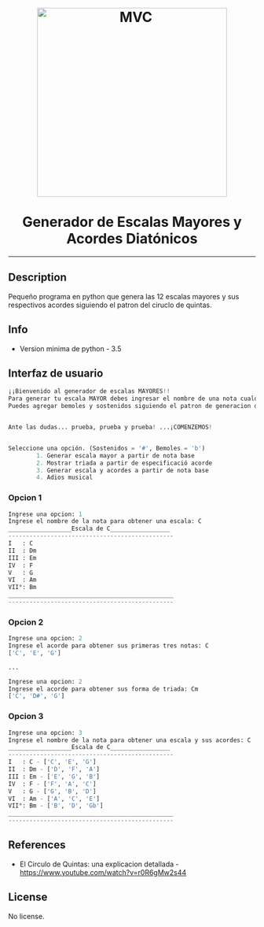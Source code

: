 <h1 align="center">
<br>
  <img src="https://images.squarespace-cdn.com/content/v1/56c240a0d51cd440f4c3f6ca/1605347300629-TR8LONJMS1YM7ZA6KNYA/circulo-de-quintas.jpg" alt="MVC" width="386" height="384">
<br>
<br>
Generador de Escalas Mayores y Acordes Diatónicos
</h1>

<hr />
<!-- @import "[TOC]" {cmd="toc" depthFrom=1 depthTo=6 orderedList=false} -->


## Description
Pequeño programa en python que genera las 12 escalas mayores y sus respectivos acordes siguiendo el patron del ciruclo de quintas. 

## Info

 - Version minima de python - 3.5

## Interfaz de usuario

```python
¡¡Bienvenido al generador de escalas MAYORES!!
Para generar tu escala MAYOR debes ingresar el nombre de una nota cualquiera en notación americana (C,D,E,F,G,A,B).
Puedes agregar bemoles y sostenidos siguiendo el patron de generacion de escalas mayores dictado por el circulo de quintas.


Ante las dudas... prueba, prueba y prueba! ...¡COMENZEMOS!


Seleccione una opción. (Sostenidos = '#', Bemoles = 'b')
        1. Generar escala mayor a partir de nota base
        2. Mostrar triada a partir de especificació acorde
        3. Generar escala y acordes a partir de nota base
        4. Adios musical
```

### Opcion 1
```python
Ingrese una opcion: 1
Ingrese el nombre de la nota para obtener una escala: C
__________________Escala de C_________________
-----------------------------------------------
I   : C
II  : Dm
III : Em
IV  : F
V   : G
VI  : Am
VII°: Bm
_______________________________________________
-----------------------------------------------
```

### Opcion 2
```python
Ingrese una opcion: 2
Ingrese el acorde para obtener sus primeras tres notas: C
['C', 'E', 'G']

...

Ingrese una opcion: 2
Ingrese el acorde para obtener sus forma de triada: Cm
['C', 'D#', 'G']
```

### Opcion 3
```python
Ingrese una opcion: 3
Ingrese el nombre de la nota para obtener una escala y sus acordes: C
__________________Escala de C_________________
-----------------------------------------------
I   : C - ['C', 'E', 'G']
II  : Dm - ['D', 'F', 'A']
III : Em - ['E', 'G', 'B']
IV  : F - ['F', 'A', 'C']
V   : G - ['G', 'B', 'D']
VI  : Am - ['A', 'C', 'E']
VII°: Bm - ['B', 'D', 'Gb']
_______________________________________________
-----------------------------------------------
```

## References
 - El Circulo de Quintas: una explicacion detallada - https://www.youtube.com/watch?v=r0R6gMw2s44 

## License
No license.
